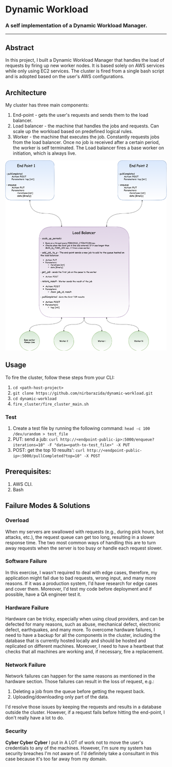 # Dynamic Workload
### A self implementation of a Dynamic Workload Manager.

---

## Abstract
In this project, I built a Dynamic Workload Manager that handles the load of requests by firing up new 
worker nodes. It is based solely on AWS services while only using EC2 services. The cluster is fired from 
a single bash script and is adopted based on the user's AWS configurations.

## Architecture
My cluster has three main components:
1. End-point - gets the user's requests and sends them to the load balancer.
2. Load balancer - the machine that handles the jobs and requests. Can scale up the workload based on predefined logical rules.
3. Worker - the machine that executes the job. Constantly requests jobs from the load balancer. Once no job is received after a certain period, the worker is self terminated. The Load balancer fires a base worker on initiation, which is always live.

 
![](README_FILES/ClusterFlow.png)

## Usage
To fire the cluster, follow these steps from your CLI:
1. `cd <path-host-project>`
2. `git clone https://github.com/nirbarazida/dynamic-workload.git`
3. `cd dynamic-workload`
4. `fire_cluster/fire_cluster_main.sh` 

### Test
1. Create a test file by running the following command: `head -c 100 /dev/urandom > test_file`
2. PUT: send a jub: `curl http://<endpoint-public-ip>:5000/enqueue?iterations=10" -F "data=<path-to-test_file>" -X PUT`
3. POST: get the top 10 results': `curl http://<endpoint-public-ip>:5000/pullCompleted?top=10" -X POST`

## Prerequisites:
1. AWS CLI.
2. Bash


## Failure Modes & Solutions

### Overload
When my servers are swallowed with requests (e.g., during pick hours, bot attacks, etc.),   the request queue can get 
too long, resulting in a slower response time. The two most common ways of handling this are to turn away requests 
when the server is too busy or handle each request slower. 

### Software Failure
In this exercise, I wasn't required to deal with edge cases, therefore, my application might fail due to bad requests, 
wrong input, and many more reasons. If it was a production system, I'd have research for edge cases and cover them. 
Moreover, I'd test my code before deployment and if possible, have a QA engineer test it.

### Hardware Failure
Hardware can be tricky, especially when using cloud providers, and can be defected for many reasons, such as abuse, 
mechanical defect, electronic defect, earthquakes, and many more. To overcome hardware failures, I need to have a 
backup for all the components in the cluster, including the database that is currently hosted locally and should be 
hosted and replicated on different machines. Moreover, I need to have a heartbeat that checks that all machines are working and, if necessary, fire a replacement.

### Network Failure
Network failures can happen for the same reasons as mentioned in the hardware section. Those failures can result in the loss of request, e.g.:
1. Deleting a job from the queue before getting the request back.
2. Uploading/downloading only part of the data.

I'd resolve those issues by keeping the requests and results in a database outside the cluster. However, if a request 
fails before hitting the end-point, I don't really have a lot to do.

### Security
**Cyber Cyber Cyber**
I put in A LOT of work not to move the user's credentials to any of the machines. However, I'm sure my system has 
security breaches I'm not aware of. I'd definitely take a consultant in this case because it's too far away from my domain.
